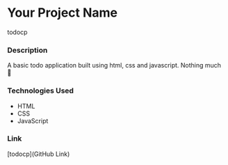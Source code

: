 # Your Project Name
todocp

### Description
A basic todo application built using html, css and javascript. Nothing much 🙂

### Technologies Used
- HTML
- CSS
- JavaScript

### Link

[todocp](GitHub Link)

